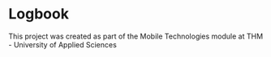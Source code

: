 # Logbook
This project was created as part of the Mobile Technologies module at THM - University of Applied Sciences
